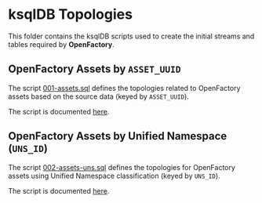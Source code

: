 # ksqlDB Topologies

This folder contains the ksqlDB scripts used to create the initial streams and tables required by **OpenFactory**.

## OpenFactory Assets by `ASSET_UUID`

The script [001-assets.sql](001-assets.sql) defines the topologies related to OpenFactory assets based on the source data (keyed by `ASSET_UUID`).

The script is documented [here](assets.md).

## OpenFactory Assets by Unified Namespace (`UNS_ID`)

The script [002-assets-uns.sql](002-assets-uns.sql) defines the topologies for OpenFactory assets using Unified Namespace classification (keyed by `UNS_ID`).

The script is documented [here](assets_uns.md).

